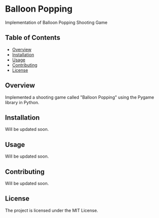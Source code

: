 # Balloon Popping

Implementation of Balloon Popping Shooting Game

## Table of Contents

- [Overview](#overview)
- [Installation](#installation)
- [Usage](#usage)
- [Contributing](#contributing)
- [License](#license)

## Overview

Implemented a shooting game called "Balloon Popping" using the Pygame library in Python.

## Installation

Will be updated soon.

## Usage

Will be updated soon.

## Contributing

Will be updated soon.

## License

The project is licensed under the MIT License.
